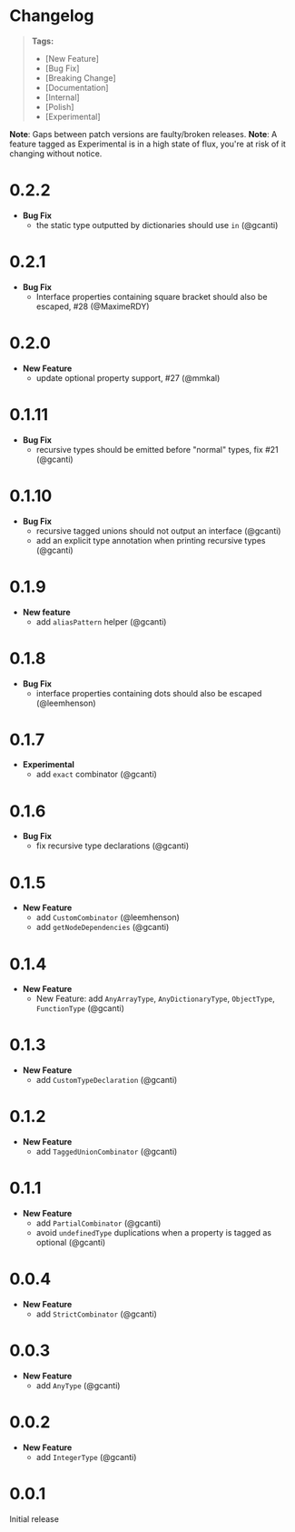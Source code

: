 # Changelog

> **Tags:**
>
> * [New Feature]
> * [Bug Fix]
> * [Breaking Change]
> * [Documentation]
> * [Internal]
> * [Polish]
> * [Experimental]

**Note**: Gaps between patch versions are faulty/broken releases. **Note**: A feature tagged as Experimental is in a
high state of flux, you're at risk of it changing without notice.

# 0.2.2

* **Bug Fix**
  * the static type outputted by dictionaries should use `in` (@gcanti)

# 0.2.1

* **Bug Fix**
  * Interface properties containing square bracket should also be escaped, #28 (@MaximeRDY)

# 0.2.0

* **New Feature**
  * update optional property support, #27 (@mmkal)

# 0.1.11

* **Bug Fix**
  * recursive types should be emitted before "normal" types, fix #21 (@gcanti)

# 0.1.10

* **Bug Fix**
  * recursive tagged unions should not output an interface (@gcanti)
  * add an explicit type annotation when printing recursive types (@gcanti)

# 0.1.9

* **New feature**
  * add `aliasPattern` helper (@gcanti)

# 0.1.8

* **Bug Fix**
  * interface properties containing dots should also be escaped (@leemhenson)

# 0.1.7

* **Experimental**
  * add `exact` combinator (@gcanti)

# 0.1.6

* **Bug Fix**
  * fix recursive type declarations (@gcanti)

# 0.1.5

* **New Feature**
  * add `CustomCombinator` (@leemhenson)
  * add `getNodeDependencies` (@gcanti)

# 0.1.4

* **New Feature**
  * New Feature: add `AnyArrayType`, `AnyDictionaryType`, `ObjectType`, `FunctionType` (@gcanti)

# 0.1.3

* **New Feature**
  * add `CustomTypeDeclaration` (@gcanti)

# 0.1.2

* **New Feature**
  * add `TaggedUnionCombinator` (@gcanti)

# 0.1.1

* **New Feature**
  * add `PartialCombinator` (@gcanti)
  * avoid `undefinedType` duplications when a property is tagged as optional (@gcanti)

# 0.0.4

* **New Feature**
  * add `StrictCombinator` (@gcanti)

# 0.0.3

* **New Feature**
  * add `AnyType` (@gcanti)

# 0.0.2

* **New Feature**
  * add `IntegerType` (@gcanti)

# 0.0.1

Initial release
